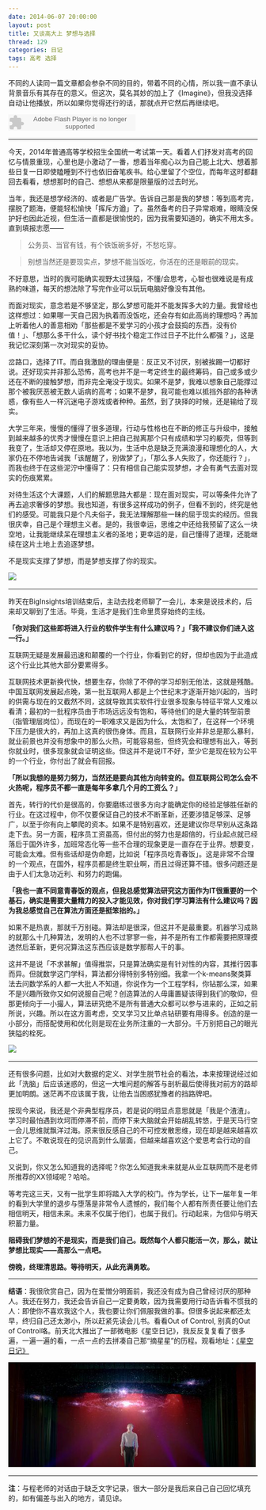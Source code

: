 ```yaml
---
date: 2014-06-07 20:00:00
layout: post
title: 又谈高大上 梦想与选择
thread: 129
categories: 日记
tags: 高考 选择
---
```



不同的人读同一篇文章都会参杂不同的目的，带着不同的心情，所以我一直不承认背景音乐有其存在的意义。但这次，莫名其妙的加上了《Imagine》，但我没选择自动让他播放，所以如果你觉得还行的话，那就点开它然后再继续吧。

<embed src="http://www.xiami.com/widget/12937473_1122167/singlePlayer.swf" type="application/x-shockwave-flash" width="257" height="33" wmode="transparent"></embed>

----

今天，2014年普通高等学校招生全国统一考试第一天。看着人们抒发对高考的回忆与情景重现，心里也是小激动了一番，想着当年痴心以为自己能上北大、想着那些日复一日即使瞌睡到不行也依旧奋笔疾书。给心里留了个空位，而每年这时都翻回去看看，想想那时的自己、想想从来都是限量版的过去时光。

当年，我还是想学经济的、或者是广告学。告诉自己那是我的梦想：等到高考完，摆脱了题海，便能轻松愉快「挥斥方遒」了。虽然备考的日子异常艰难，眼睛没保护好也因此近视，但生活一直都是很愉悦的，因为我需要知道的，确实不用太多。直到填报志愿——

>公务员、当官有钱，有个铁饭碗多好，不愁吃穿。

>别想当然还是要现实点，梦想不能当饭吃，你活在的还是眼前的现实。

不好意思，当时的我可能确实视野太过狭隘，不懂/会思考，心智也很难说是有成熟的味道，每天的想法除了写完作业可以玩玩电脑好像没有其他。

而面对现实，意念若是不够坚定，那么梦想可能并不能发挥多大的力量。我曾经也这样想过：如果哪一天自己因为执着而没饭吃，还会存有如此高尚的理想吗？再加上听着他人的善意相劝「那些都是不爱学习的小孩才会鼓捣的东西，没有价值！」、「想那么多干什么，读个好书找个稳定工作过日子不比什么都强？」，这是我记忆深刻第一次对现实的妥协。

岔路口，选择了IT。而自我激励的理由便是：反正又不讨厌，别被挨踢一切都好说。还好现实并非那么恐怖，高考也并不是一考定终生的最终筹码，自己或多或少还在不断的接触梦想，而非完全淹没于现实。如果不是梦，我难以想象自己能撑过那个被我厌恶被无数人诟病的高考；如果不是梦，我可能也难以抵挡外部的各种诱惑，像有些人一样沉迷电子游戏或者种种。虽然，到了抉择的时候，还是输给了现实。

大学三年来，慢慢的懂得了很多道理，行动与性格也在不断的修正与升级中，接触到越来越多的优秀才慢慢在意识上把自己抛离那个只有成绩和学习的躯壳，但等到我变了，生活却又停在原地。我以为，生活中总是缺乏充满浪漫和理想化的人，大家仍在不停地告诫我「该醒醒了，别做梦了」，「那么多人失败了，你还能行？」，而我也终于在这些泥泞中懂得了：只有相信自己能实现梦想，才会有勇气去面对现实的伤痕累累。

对待生活这个大课题，人们的解题思路大都是：现在面对现实，可以等条件允许了再去追求奢侈的梦想。我也知道，有很多这样成功的例子，但看不到的，终究是他们的感受。可能我只是个凡夫俗子，我无法理解那些一昧的屈于现实的经历。但我很庆幸，自己是个理想主义者。是的，我很幸运，思维之中还给我预留了这么一块空地，让我能继续呆在理想主义者的圣地；更幸运的是，自己懂得了道理，还能继续在这片土地上去追逐梦想。

不是现实支撑了梦想，而是梦想支撑了你的现实。

![](http://ww3.sinaimg.cn/large/64221066jw1eh3p7wqs3cj211y0lctch.jpg )

----

昨天在BigInsights培训结束后，主动去找老师聊了一会儿，本来是说技术的，后来却又聊到了生活。毕竟，生活才是我们生命里贯穿始终的主线。

**「你对我们这些即将进入行业的软件学生有什么建议吗？」「我不建议你们进入这一行。」**

互联网无疑是发展最迅速和颠覆的一个行业，你看到它的好，但却也因为于此造成这个行业比其他大部分要累得多。

互联网技术更新换代快，想要生存，你除了不停的学习却别无他法，这就是残酷。中国互联网发展起点晚，第一批互联网人都是上个世纪末才逐渐开始兴起的，当时的供需与现在的又截然不同，这就导致其实软件行业很多现象与特征平常人又难以看清；最初的一批程序员由于市场远远没有饱和，等待他们的是大量的转型前景（指管理层岗位），而现在的一职难求又是因为什么，太饱和了，在这样一个环境下压力是很大的，再加上这真的很伤身体。而且，互联网行业并非总是那么暴利，就业前景也并没有想象中的那么火热，可能容易些，但终究会和理想有出入，等到你就业时，很多现象就会证明这些。但这并不是说IT不好，至少它是现在较为公平的一个行业，你付出了就会有回报。

**「所以我想的是努力努力，当然还是要向其他方向转变的。但互联网公司怎么会不火热呢，程序员不都一直是每年多拿几个月的工资么？」**

首先，转行的代价是很高的，你要磨练过很多方向才能确定你的经验足够胜任新的行业。在这过程中，你不仅要保证自己的技术不断革新，还要涉猎足够深、足够广，以至于你有向上攀爬的资本。如果不是特别喜欢，还是建议你尽早别从这条路走下去。另一方面，程序员工资虽高，但付出的努力也是超倍的，行业起点就已经落后于国外许多，加班常态化等一些不合理的现象更是一直存在于业界。想要变，可能会太难。但有些话却是伪命题，比如说「程序员吃青春饭」。这是非常不合理的一个观点，在国外，程序员都是终生职业啊，而且过得还算不错。很多问题还是由于人们太急功近利、和努力的跑偏。

**「我也一直不同意青春饭的观点，但我总感觉算法研究这方面作为IT很重要的一个基石，确实是需要大量精力的投入才能见效，你对我们学习算法有什么建议吗？因为我总感觉自己在算法方面还是挺笨拙的。」**

如果不是热衷，那就千万别碰。算法却是很深，但这并不是最重要。机器学习成熟的就那么十几种算法，发明的人也不过寥寥一些，并不是所有工作都需要把原理摸透然后革新，更何况算法这东西应该是数学那帮人干的事。

这并不是说「不求甚解」值得推崇，只是算法确实是有针对性的内容，其推行因事而异。但就数学这门学科，算法都分得特别多特别细。我拿一个k-means聚类算法去问数学系的人都一大批人不知道，你说作为一个工程学科，你钻那么深，如果不是兴趣所致你又如何说服自己呢？创造算法的人毋庸置疑该得到我们的敬仰，但那更倾向于一小撮人，算法研究绝不是所有普通大众都可以参与进来的，正如之前所说，兴趣。所以在这方面考虑，交叉学习又比单点钻研要有用得多。创造的是一小部分，而搭配使用和优化则是现在业务所注重的一大部分。千万别把自己的眼光狭隘的栓死。

![](http://ww1.sinaimg.cn/large/64221066jw1eh44qx7npcj20np0hstbj.jpg )

----

还有很多问题，比如对大数据的定义、对学生脱节社会的看法，本来按理说经过如此「洗脑」后应该迷惑的，但这一大堆问题的解答与剖析最后使得我对前方的路却更加明朗。迷茫再不应该属于我，让他去当困惑犹豫者的挡路牌吧。

按现今来说，我还是个非典型程序员，若是说的明显点意思就是「我是个渣渣」。学习时最怕遇到坎坷而停滞不前，而停下来大脑就会开始胡乱转悠，于是天马行空一会儿思维就飘洋过海。原来很反感自己的不可控发散思维，现在却是越来越喜欢上它了。不敢说现在的见识高到什么层面，但越来越喜欢这个爱思考会行动的自己。

又说到，你又怎么知道我的选择呢？你怎么知道我未来就是从业互联网而不是老师所推荐的XX领域呢？哈哈。

等考完这三天，又有一批学生即将踏入大学的校门。作为学长，让下一届年复一年的看到大学里的退步与堕落是非常令人遗憾的，我们每个人都有所责任要让他们去相信明天，相信未来。未来不仅属于他们，也属于我们。行动起来，为信仰与明天积蓄力量。

**阻碍我们梦想的不是现实，而是我们自己。既然每个人都只能活一次，那么，就让梦想比现实——高那么一点吧。**

**傍晚，终理清思路。等待明天，从此充满勇敢。**

----

**结语**：我很欣赏自己，因为在爱憎分明面前，我还没有成为自己曾经讨厌的那种人。我还在努力，我还会告诉自己一定要勇敢，因为我需要用行动告诉看不惯我的人：即使你不喜欢我这个人，我也要让你们佩服我做的事。但很多说起来都还太早，终归自己还太渺小，所以赶紧先读会儿书。看看Out of Control, 别真的Out of Control咯。前天北大推出了一部微电影《星空日记》，我反反复复看了很多遍，一遍一遍的看，一点一点的去拼凑自己那“摘星星”的历程。观看地址：[《星空日记》](http://hijiangtao.github.io/2014/06/05/WakeUpYourself/)

![](/assets/2014-06-07-AboutMyFuture.jpg )

----

**注**：与程老师的对话由于缺乏文字记录，很大一部分是我后来自己自己回忆填充的，如有偏差与出入的地方，请见谅。